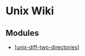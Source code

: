 # Unix Wiki

Modules
---

- [[unix-diff-two-directories]]

[//begin]: # "Autogenerated link references for markdown compatibility"
[unix-diff-two-directories]: unix-diff-two-directories.md "Unix Diff two directories"
[//end]: # "Autogenerated link references"